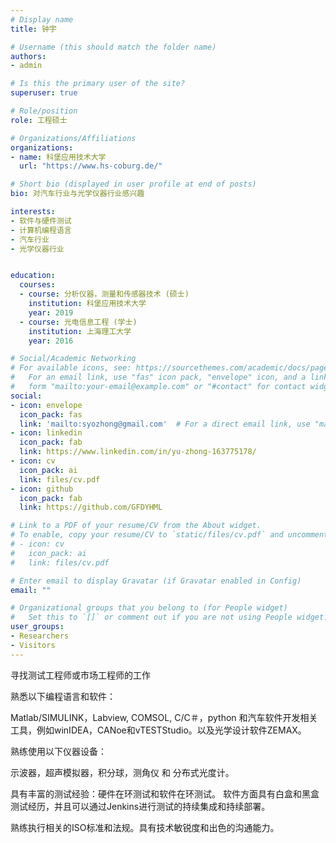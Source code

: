```yaml
---
# Display name
title: 钟宇

# Username (this should match the folder name)
authors:
- admin

# Is this the primary user of the site?
superuser: true

# Role/position
role: 工程硕士

# Organizations/Affiliations
organizations:
- name: 科堡应用技术大学
  url: "https://www.hs-coburg.de/"

# Short bio (displayed in user profile at end of posts)
bio: 对汽车行业与光学仪器行业感兴趣

interests:
- 软件与硬件测试
- 计算机编程语言
- 汽车行业
- 光学仪器行业


education:
  courses:
  - course: 分析仪器，测量和传感器技术 (硕士)
    institution: 科堡应用技术大学
    year: 2019
  - course: 光电信息工程 (学士)
    institution: 上海理工大学
    year: 2016

# Social/Academic Networking
# For available icons, see: https://sourcethemes.com/academic/docs/page-builder/#icons
#   For an email link, use "fas" icon pack, "envelope" icon, and a link in the
#   form "mailto:your-email@example.com" or "#contact" for contact widget.
social:
- icon: envelope
  icon_pack: fas
  link: 'mailto:syozhong@gmail.com'  # For a direct email link, use "mailto:syozhong@gmail.com".
- icon: linkedin
  icon_pack: fab
  link: https://www.linkedin.com/in/yu-zhong-163775178/
- icon: cv
  icon_pack: ai
  link: files/cv.pdf
- icon: github
  icon_pack: fab
  link: https://github.com/GFDYHML

# Link to a PDF of your resume/CV from the About widget.
# To enable, copy your resume/CV to `static/files/cv.pdf` and uncomment the lines below.
# - icon: cv
#   icon_pack: ai
#   link: files/cv.pdf

# Enter email to display Gravatar (if Gravatar enabled in Config)
email: ""

# Organizational groups that you belong to (for People widget)
#   Set this to `[]` or comment out if you are not using People widget.
user_groups:
- Researchers
- Visitors
---
```




寻找测试工程师或市场工程师的工作

熟悉以下编程语言和软件：

Matlab/SIMULINK，Labview, COMSOL, C/C＃，python 和汽车软件开发相关工具，例如winIDEA，CANoe和vTESTStudio。以及光学设计软件ZEMAX。

熟练使用以下仪器设备：

示波器，超声模拟器，积分球，测角仪 和 分布式光度计。

具有丰富的测试经验：硬件在环测试和软件在环测试。 软件方面具有白盒和黑盒测试经历，并且可以通过Jenkins进行测试的持续集成和持续部署。

熟练执行相关的ISO标准和法规。具有技术敏锐度和出色的沟通能力。